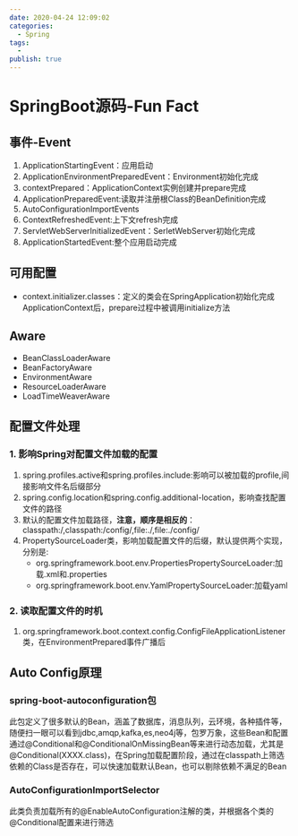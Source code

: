 ```yaml
---
date: 2020-04-24 12:09:02
categories:
  - Spring
tags:
  - 
publish: true
---
```

# SpringBoot源码-Fun Fact

## 事件-Event

1. ApplicationStartingEvent：应用启动
2. ApplicationEnvironmentPreparedEvent：Environment初始化完成
3. contextPrepared：ApplicationContext实例创建并prepare完成
4. ApplicationPreparedEvent:读取并注册根Class的BeanDefinition完成
5. AutoConfigurationImportEvents
6. ContextRefreshedEvent:上下文refresh完成
7. ServletWebServerInitializedEvent：SerletWebServer初始化完成
8. ApplicationStartedEvent:整个应用启动完成

## 可用配置

- context.initializer.classes：定义的类会在SpringApplication初始化完成ApplicationContext后，prepare过程中被调用initialize方法

## Aware

- BeanClassLoaderAware
- BeanFactoryAware
- EnvironmentAware
- ResourceLoaderAware
- LoadTimeWeaverAware

## 配置文件处理

### 1. 影响Spring对配置文件加载的配置

1. spring.profiles.active和spring.profiles.include:影响可以被加载的profile,间接影响文件名后缀部分
2. spring.config.location和spring.config.additional-location，影响查找配置文件的路径
3. 默认的配置文件加载路径，**注意，顺序是相反的**：classpath:/,classpath:/config/,file:./,file:./config/
4. PropertySourceLoader类，影响加载配置文件的后缀，默认提供两个实现，分别是:
    - org.springframework.boot.env.PropertiesPropertySourceLoader:加载.xml和.properties
    - org.springframework.boot.env.YamlPropertySourceLoader:加载yaml

### 2. 读取配置文件的时机

1. org.springframework.boot.context.config.ConfigFileApplicationListener类，在EnvironmentPrepared事件广播后

## Auto Config原理

### spring-boot-autoconfiguration包

此包定义了很多默认的Bean，涵盖了数据库，消息队列，云环境，各种插件等，随便扫一眼可以看到jdbc,amqp,kafka,es,neo4j等，包罗万象，这些Bean和配置通过@Conditional和@ConditionalOnMissingBean等来进行动态加载，尤其是@Conditional(XXXX.class)，在Spring加载配置阶段，通过在classpath上筛选依赖的Class是否存在，可以快速加载默认Bean，也可以剔除依赖不满足的Bean

### AutoConfigurationImportSelector

此类负责加载所有的@EnableAutoConfiguration注解的类，并根据各个类的@Conditional配置来进行筛选
